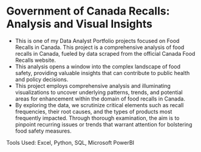 # Government of Canada Recalls: Analysis and Visual Insights

- This is one of my Data Analyst Portfolio projects focused on Food Recalls in Canada. This project is a comprehensive analysis of food recalls in Canada, fueled by data scraped from the official Canada Food Recalls website. 
- This analysis opens a window into the complex landscape of food safety, providing valuable insights that can contribute to public health and policy decisions. 
- This project employs comprehensive analysis and illuminating visualizations to uncover underlying patterns, trends, and potential areas for enhancement within the domain of food recalls in Canada. 
- By exploring the data, we scrutinize critical elements such as recall frequencies, their root causes, and the types of products most frequently impacted. Through thorough examination, the aim is to pinpoint recurring issues or trends that warrant attention for bolstering food safety measures.

 Tools Used: Excel, Python, SQL, Microsoft PowerBI
